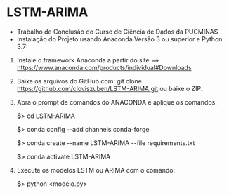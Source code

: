 # LSTM-ARIMA
- Trabalho de Conclusão do Curso de Ciência de Dados da PUCMINAS
- Instalação do Projeto usando Anaconda Versão 3 ou superior e Python 3.7:

1) Instale o framework Anaconda a partir do site ==> https://www.anaconda.com/products/individual#Downloads

2) Baixe os arquivos do GitHub com: git clone https://github.com/cloviszuben/LSTM-ARIMA.git ou baixe o ZIP.

3) Abra o prompt de comandos do ANACONDA e aplique os comandos:
    
    $> cd LSTM-ARIMA 
    
    $> conda config --add channels conda-forge

    $> conda create --name LSTM-ARIMA --file requirements.txt
    
    $> conda activate LSTM-ARIMA

4) Execute os modelos LSTM ou ARIMA com o comando:

    $> python <modelo.py> 
